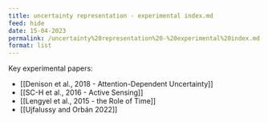 ```yaml
---
title: uncertainty representation - experimental index.md
feed: hide
date: 15-04-2023
permalink: /uncertainty%20representation%20-%20experimental%20index.md
format: list
---
```



Key experimental papers:
- [[Denison et al., 2018 - Attention-Dependent Uncertainty]]
- [[SC-H et al., 2016 - Active Sensing]]
- [[Lengyel et al., 2015 - the Role of Time]]
- [[Ujfalussy and Orbán 2022]]